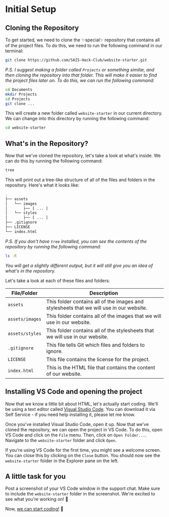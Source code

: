 # Initial Setup

## Cloning the Repository

To get started, we need to clone the ✨special✨ repository that contains all of the project files. To do this, we need to run the following command in our terminal:

```bash
git clone https://github.com/SAIS-Hack-Club/website-starter.git
```

*P.S. I suggest making a folder called `Projects` or something similar, and then cloning the repository into that folder. This will make it easier to find the project files later on. To do this, we can run the following command:*

```bash
cd Documents
mkdir Projects
cd Projects
git clone ...
```

This will create a new folder called `website-starter` in our current directory. We can change into this directory by running the following command:

```bash
cd website-starter
```

## What's in the Repository?

Now that we've cloned the repository, let's take a look at what's inside. We can do this by running the following command:

```bash
tree
```

This will print out a tree-like structure of all of the files and folders in the repository. Here's what it looks like:

```bash
.
├── assets
│   └── images
│       ├── [ ... ]
│   └── styles
│       ├── [ ... ]
├── .gitignore
├── LICENSE
└── index.html
```

*P.S. If you don't have `tree` installed, you can see the contents of the repository by running the following command:*

```bash
ls -R
```

*You will get a slightly different output, but it will still give you an idea of what's in the repository.*

Let's take a look at each of these files and folders:

| File/Folder     | Description                                                                             |
| --------------- | --------------------------------------------------------------------------------------- |
| `assets`        | This folder contains all of the images and stylesheets that we will use in our website. |
| `assets/images` | This folder contains all of the images that we will use in our website.                 |
| `assets/styles` | This folder contains all of the stylesheets that we will use in our website.            |
| `.gitignore`    | This file tells Git which files and folders to ignore.                                  |
| `LICENSE`       | This file contains the license for the project.                                         |
| `index.html`    | This is the HTML file that contains the content of our website.                         |

## Installing VS Code and opening the project

Now that we know a little bit about HTML, let's actually start coding. We'll be using a text editor called [Visual Studio Code](https://code.visualstudio.com/). You can download it via Self Service - if you need help installing it, please let me know.

Once you've installed Visual Studio Code, open it up. Now that we've cloned the repository, we can open the project in VS Code. To do this, open VS Code and click on the `File` menu. Then, click on `Open Folder...`. Navigate to the `website-starter` folder and click `Open`.

If you're using VS Code for the first time, you might see a welcome screen. You can close this by clicking on the `Close` button. You should now see the `website-starter` folder in the Explorer pane on the left.

## A little task for you

Post a screenshot of your VS Code window in the support chat. Make sure to include the `website-starter` folder in the screenshot. We're excited to see what you're working on! 🚀

Now, [we can start coding!](../Section_1/Lesson_0_Intro_to_HTML.md) 🎉
